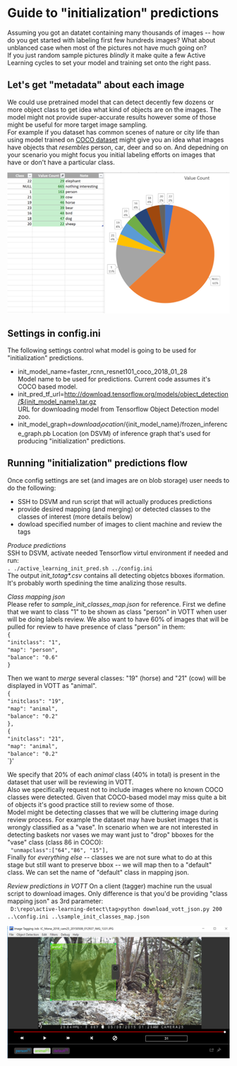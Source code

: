 # Guide to "initialization" predictions
Assuming you got an datatet containing  many thousands of images -- how do you get started with labeling first
few hundreds images? 
What about unblanced case when most of the pictures not have much going on?  
If you just random sample pictures _blindly_ it make quite a few Active Learning cycles to set your model and 
training set onto the right pass.

## Let's get "metadata" about each image
We could use pretrained model that can detect decently few dozens or more object class to get idea what kind
of objects are on the images. The model might not provide super-accurate results however some of those might be
useful for more target image sampling.  
For example if you dataset has common scenes of nature or city life than using model trained on [COCO dataset](https://github.com/amikelive/coco-labels/blob/master/coco-labels-paper.txt)
might give you an idea what images have objects that _resembles_ person, car, deer and so on. And depedning on your
scenario you might focus you initial labeling efforts on images that have or don't have a particular class.  

![Flow](images/init_predict.PNG)  

## Settings in config.ini
The following settings control what model is going to be used for "initialization" predictions.  
  - init_model_name=faster_rcnn_resnet101_coco_2018_01_28  
  Model name to be used for predictions. Current code assumes it's COCO based model.
  - init_pred_tf_url=http://download.tensorflow.org/models/object_detection/${init_model_name}.tar.gz  
 URL for downloading model from Tensorflow Object Detection model zoo.  
  - init_model_graph=${download_location}/${init_model_name}/frozen_inference_graph.pb 
  Location (on DSVM) of inference graph that's used for producing "initialization" predictions. 

## Running "initialization" predictions flow
Once config settings are set (and images are on blob storage) user needs to do the following:
- SSH to DSVM and run script  that will actually produces predictions
- provide desired mapping (and merging) or detected classes to the classes of interest (more details below)
- dowload specified number of images to client machine and review the tags

*Produce predictions*  
SSH to DSVM, activate needed Tensorflow virtul environment if needed and run:  
 `. ./active_learning_init_pred.sh ../config.ini`  
 The output _init_totag*.csv_ contains all detecting objetcs bboxes iformation. It's probably worth spedining
 the time analizing those results. 
  
 *Class mapping json*  
 Please refer to _sample_init_classes_map.json_ for reference. 
 First we define that we want to class  "1" to be shown as class "person" in VOTT when user will be doing labels review.
 We also want to have 60% of images that will be pulled for review to have presence of class "person" in them:  
 `{`  
      `"initclass": "1", `       
     `"map": "person",`  
     `"balance": "0.6"`  
  `}`
  
 Then we want to _merge_ several classes: "19" (horse) and "21" (cow) will be displayed in VOTT as "animal".  
    `{`  
      `"initclass": "19",`  
      `"map": "animal",`  
      `"balance": "0.2"`  
    `},`  
    `{`  
      `"initclass": "21",`  
      `"map": "animal",`  
      `"balance": "0.2"`  
    `}'  
    
  We specify that 20% of each _animal_ class (40% in total) is present in the dataset that user will be reviewing in VOTT.  
   Also we specifically request not to include images where no known COCO classes were detected. Given that COCO-based
    model may miss quite a bit of objects it's good practice still to review some of those.  
  Model might be detecting classes that we will be cluttering image during review process. For example the dataset
  may have busket images that is wrongly classified as a "vase".  In scenario when we are not interested in detecting
  baskets nor vases we may want just to "drop" bboxes for the "vase" class (class 86 in COCO):  
  ` "unmapclass":["64","86", "15"],`   
  Finally for _everything else_  -- classes we are not sure what to do at this stage but still want to preserve bbox -- 
  we will map then to a "default" class. We can set the name of "default" class in mapping json.
  
  *Review predictions in VOTT* 
  On a client (tagger) machine run the usual script to download images. Only difference is that you'd be providing 
  "class mapping json" as 3rd parameter:  
  ` D:\repo\active-learning-detect\tag>python download_vott_json.py 200 ..\config.ini ..\sample_init_classes_map.json`  
  
  ![Flow](images/VOTT_animal.PNG)  

  
    
     
    
 
 
 


 
